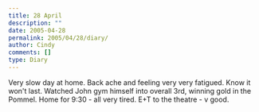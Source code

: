 ```yaml
---
title: 28 April
description: ""
date: 2005-04-28
permalink: 2005/04/28/diary/
author: Cindy
comments: []
type: Diary
---
```


Very slow day at home. Back ache and feeling very very fatigued. Know it won't last. Watched John gym himself into overall 3rd, winning gold in the Pommel. Home for 9:30 - all very tired. E+T to the theatre - v good.
